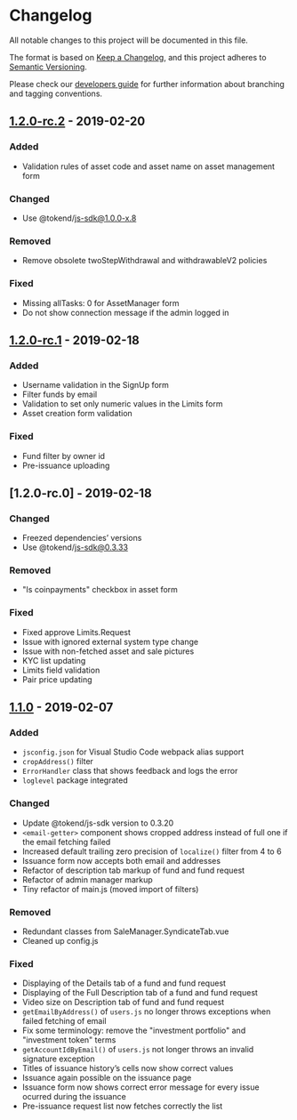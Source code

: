# Changelog
All notable changes to this project will be documented in this file.

The format is based on [Keep a Changelog](https://keepachangelog.com/en/1.0.0/),
and this project adheres to [Semantic Versioning](https://semver.org/spec/v2.0.0.html).

Please check our [developers guide](https://gitlab.com/tokend/developers-guide)
for further information about branching and tagging conventions.

## [1.2.0-rc.2] - 2019-02-20
### Added
- Validation rules of asset code and asset name on asset management form

### Changed
- Use @tokend/js-sdk@1.0.0-x.8

### Removed
- Remove obsolete twoStepWithdrawal and withdrawableV2 policies

### Fixed
- Missing allTasks: 0 for AssetManager form
- Do not show connection message if the admin logged in

## [1.2.0-rc.1] - 2019-02-18
### Added
- Username validation in the SignUp form
- Filter funds by email
- Validation to set only numeric values in the Limits form
- Asset creation form validation

### Fixed
- Fund filter by owner id
- Pre-issuance uploading

## [1.2.0-rc.0] - 2019-02-18
### Changed
- Freezed dependencies’ versions
- Use @tokend/js-sdk@0.3.33

### Removed
- "Is coinpayments" checkbox in asset form

### Fixed
- Fixed approve Limits.Request
- Issue with ignored external system type change
- Issue with non-fetched asset and sale pictures
- KYC list updating
- Limits field validation
- Pair price updating

## [1.1.0] - 2019-02-07
### Added
- `jsconfig.json` for Visual Studio Code webpack alias support
- `cropAddress()` filter
- `ErrorHandler` class that shows feedback and logs the error
- `loglevel` package integrated

### Changed
- Update @tokend/js-sdk version to 0.3.20
- `<email-getter>` component shows cropped address instead of full one if the
  email fetching failed
- Increased default trailing zero precision of  `localize()` filter from 4 to 6
- Issuance form now accepts both email and addresses
- Refactor of description tab markup of fund and fund request
- Refactor of admin manager markup
- Tiny refactor of main.js (moved import of filters)

### Removed
- Redundant classes from SaleManager.SyndicateTab.vue
- Cleaned up config.js

### Fixed
- Displaying of the Details tab of a fund and fund request
- Displaying of the Full Description tab of a fund and fund request
- Video size on Description tab of fund and fund request
- `getEmailByAddress()` of `users.js` no longer throws exceptions when failed
  fetching of email
- Fix some terminology: remove the "investment portfolio" and "investment token"
  terms
- `getAccountIdByEmail()` of `users.js` not longer throws an invalid signature
  exception
- Titles of issuance history’s cells now show correct values
- Issuance again possible on the issuance page
- Issuance form now shows correct error message for every issue ocurred during
  the issuance
- Pre-issuance request list now fetches correctly the list

[Unreleased]: https://github.com/tokend/admin-panel/compare/1.2.0-rc.2...HEAD
[1.2.0-rc.2]: https://github.com/tokend/admin-panel/compare/1.2.0-rc.1...1.2.0-rc.2
[1.2.0-rc.1]: https://github.com/tokend/admin-panel/compare/1.2.0-rc.0...1.2.0-rc.1
[1.2.0]: https://github.com/tokend/admin-panel/compare/1.1.0...1.2.0-rc.0
[1.1.0]: https://github.com/tokend/admin-panel/releases/tag/1.1.0
